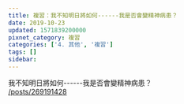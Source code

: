 ```yaml
---
title: 複習：我不知明日將如何------我是否會變精神病患？
date: 2019-10-23
updated: 1571839200000
pixnet_category: 複習
categories: ['4. 其他', '複習']
tags: []
sidebar: 
---
```


<p>我不知明日將如何------我是否會變精神病患？<br/>
<a href="/posts/269191428" target="_blank">/posts/269191428</a></p>
<p> </p>
